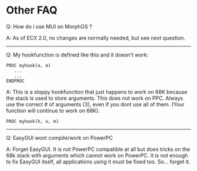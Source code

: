 # Other FAQ
Q: How do i use MUI on MorphOS ?

A: As of ECX 2.0, no changes are normally needed, but see next question.

---

Q: My hookfunction is defined like this and it doesn't work:
```
PROC myhook(o, m)
   ...
   ...
ENDPROC
```

A: This is a sloppy hookfunction that just happens to work on 68K
   because the stack is used to store arguments. This does not work
   on PPC. Always use the correct # of arguments (3), even if you dont
   use all of them. (Your function will continue to work on 68K).

   `PROC myhook(h, o, m)`

---

Q: EasyGUI wont compile/work on PowerPC

A: Forget EasyGUI. It is not PowerPC compatible at all but does tricks on the 
   68k stack with arguments which cannot work on PowerPC. It is not enough to 
   fix EasyGUI itself, all applications using it must be fixed too.
   So... forget it.
